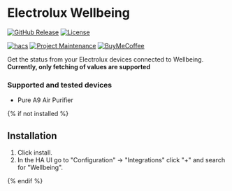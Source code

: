 # Electrolux Wellbeing

[![GitHub Release][releases-shield]][releases]
[![License][license-shield]](LICENSE)

[![hacs][hacsbadge]][hacs]
[![Project Maintenance][maintenance-shield]][user_profile]
[![BuyMeCoffee][buymecoffeebadge]][buymecoffee]

Get the status from your Electrolux devices connected to Wellbeing. **Currently, only fetching of values are supported**

### Supported and tested devices

- Pure A9 Air Purifier

{% if not installed %}

## Installation

1. Click install.
1. In the HA UI go to "Configuration" -> "Integrations" click "+" and search for "Wellbeing".

{% endif %}

[buymecoffee]: https://www.buymeacoffee.com/JohNan
[buymecoffeebadge]: https://img.shields.io/badge/buy%20me%20a%20coffee-donate-yellow.svg?style=for-the-badge
[commits-shield]: https://img.shields.io/github/commit-activity/y/JohNan/wellbeing.svg?style=for-the-badge
[commits]: https://github.com/JohNan/homeassistant-wellbeing/commits/main
[hacs]: https://hacs.xyz
[hacsbadge]: https://img.shields.io/badge/HACS-Custom-orange.svg?style=for-the-badge
[license-shield]: https://img.shields.io/github/license/JohNan/wellbeing.svg?style=for-the-badge
[maintenance-shield]: https://img.shields.io/badge/maintainer-%40JohNan-blue.svg?style=for-the-badge
[releases-shield]: https://img.shields.io/github/release/JohNan/wellbeing.svg?style=for-the-badge
[releases]: https://github.com/JohNan/homeassistant-wellbeing/releases
[user_profile]: https://github.com/JohNan

